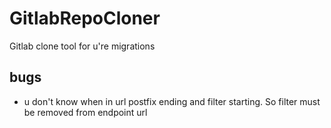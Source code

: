# GitlabRepoCloner
Gitlab clone tool for u're migrations


## bugs
- u don't know when in url postfix ending and filter starting. So filter must be removed from endpoint url
